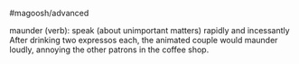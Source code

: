 #magoosh/advanced

maunder (verb): speak (about unimportant matters) rapidly and incessantly 
After drinking two expressos each, the animated couple would maunder loudly, annoying the other 
patrons in the coffee shop. 
